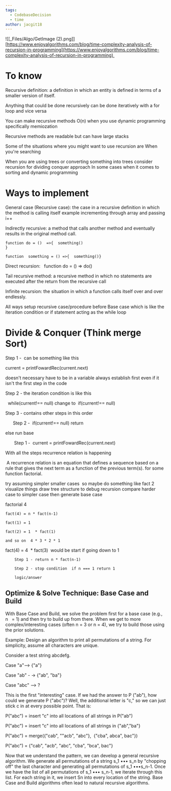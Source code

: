 ```yaml
---
tags:
  - CodebaseDecision
  - time
author: jacgit18
---
```

![[_Files/Algo/GetImage (2).png]]
[https://www.enjoyalgorithms.com/blog/time-complexity-analysis-of-recursion-in-programming](https://www.enjoyalgorithms.com/blog/time-complexity-analysis-of-recursion-in-programming) 

# To know 

Recursive definition: a definition in which an entity is defined in terms of a smaller version of itself. 

Anything that could be done recursively can be done iteratively with a for loop and vice versa 

You can make recursive methods O(n) when you use dynamic programming specifically memiozation 

Recursive methods are readable but can have large stacks 

Some of the situations where you might want to use recursion are When you're searching  

When you are using trees or converting something into trees consider recursion for dividing conquer approach In some cases when it comes to sorting and dynamic programming 

# Ways to implement 

General case (Recursive case): the case in a recursive definition in which the method is calling itself example incrementing through array and passing i++  

Indirectly recursive: a method that calls another method and eventually results in the original method call.               

	function do = ()  =>{  something() }                                                                
	
	function  something = () =>{  something()} 

Direct recursion:   function do = () => do()                           

Tail recursive method: a recursive method in which no statements are executed after the return from the recursive call 

Infinite recursion: the situation in which a function calls itself over and over endlessly. 

All ways setup recursive case/procedure before Base case which is like the iteration condition or if statement acting as the while loop   

# Divide & Conquer (Think merge Sort) 

Step 1 -  can be something like this  

current = printFowardRec(current.next)  

doesn't necessary have to be in a variable always establish first even if it isn't the first step in the code 

Step 2 - the iteration condition is like this  

  while(current!== null) change to  if(current!== null) 

Step 3 - contains other steps in this order 

      Step 2 -  if(current!== null) return 

else run base   

       Step 1 -  current = printFowardRec(current.next)  

With all the steps recurrence relation is happening 

 A recurrence relation is an equation that defines a sequence based on a rule that gives the next term as a function of the previous term(s). for some function factorial.  

try assuming simpler smaller cases  so maybe do something like fact 2 visualize things draw tree structure to debug recursion compare harder case to simpler case then generate base case 

factorial 4 

	fact(4) = n * fact(n-1) 
	
	fact(1) = 1 
	
	fact(2) = 1  * fact(1)   
	
	and so on  4 * 3 * 2 * 1 
	
fact(4) = 4  * fact(3)  would be start if going down to 1 
	
		Step 1 - return n * fact(n-1) 
		
		Step 2 - stop condition  if n === 1 return 1 
		
		logic/answer




## Optimize & Solve Technique: Base Case and Build   

With Base Case and Build, we solve the problem first for a base case (e.g., n   = 1) and then try to build up from there. When we get to more complex/interesting cases (often n = 3 or n = 4), we try to build those using the prior solutions.  

Example: Design an algorithm to print all permutations of a string. For simplicity, assume all characters are unique.   

Consider a test string abcdefg.   

Case "a"--> {"a"}  

Case "ab" - -> {"ab", "ba"}   

Case "abc" --> ?   

This is the first "interesting" case. If we had the answer to P ("ab"), how could we generate P ("abc")? Well, the additional letter is "c," so we can just stick c in at every possible point. That is:   

P("abc") = insert "c" into all locations of all strings in P("ab")   

P("abc") = insert "c" into all locations of all strings in {"ab","ba"}   

P("abc") = merge({"cab", ""acb", "abc"},  {"cba", abca", bac"})  

P("abc") = {"cab", "acb", "abc", "cba", "bca", bac"}   

Now that we understand the pattern, we can develop a general recursive algorithm. We generate all permutations of a string s_1 ••• s_n by "chopping off" the last character and generating all permutations of s_1 •••s_n-1. Once we have the list of all permutations of s_1 ••• s_n-1, we iterate through this list. For each string in it, we insert Sn into every location of the string. Base Case and Build algorithms often lead to natural recursive algorithms.
